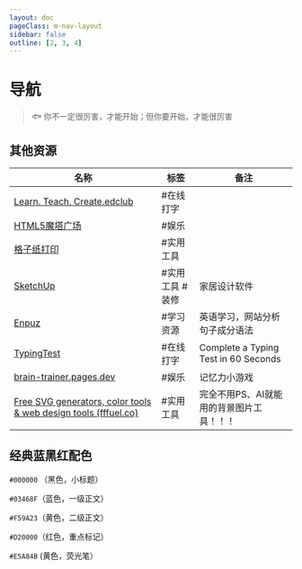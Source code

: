 ```yaml
---
layout: doc
pageClass: m-nav-layout
sidebar: false
outline: [2, 3, 4]
---
```


# 导航

> 🐟 你不一定很厉害，才能开始；但你要开始，才能很厉害

<Nav />

## 其他资源

| 名称                                                                                        | 标签        | 备注                                   |
| ----------------------------------------------------------------------------------------- | --------- | ------------------------------------ |
| [Learn. Teach. Create.edclub](https://www.edclub.com/)                                    | #在线打字     |                                      |
| [HTML5魔塔广场](https://h5mota.com/landing.php)                                               | #娱乐       |                                      |
| [格子纸打印](http://gridzzly.com/)                                                             | #实用工具     |                                      |
| [SketchUp]()                                                                              | #实用工具 #装修 | 家居设计软件                               |
| [Enpuz]()                                                                                 | #学习资源     | 英语学习，网站分析句子成分语法                      |
| [TypingTest](https://www.typingtest.com/)                                                 | #在线打字     | Complete a Typing Test in 60 Seconds |
| [brain-trainer.pages.dev](https://brain-trainer.pages.dev/)                               | #娱乐       | 记忆力小游戏                               |
| [Free SVG generators, color tools & web design tools (fffuel.co)](https://www.fffuel.co/) | #实用工具     | 完全不用PS、AI就能用的背景图片工具！！！               |

## 经典蓝黑红配色

`#000000` （黑色，小标题）

`#03468F`（蓝色，一级正文）

`#F59A23`（黄色，二级正文）

`#D20000`（红色，重点标记）

`#E5A84B` (黄色，荧光笔）




